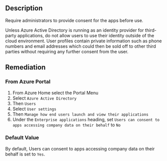 ## Description

Require administrators to provide consent for the apps before use.

Unless Azure Active Directory is running as an identity provider for third-party applications, do not allow users to use their identity outside of the cloud environment. User profiles contain private information such as phone numbers and email addresses which could then be sold off to other third parties without requiring any further consent from the user.

## Remediation

### From Azure Portal

  1. From Azure Home select the Portal Menu
  2. Select `Azure Active Directory`
  3. Then `Users`
  4. Select `User settings`
  5. Then `Manage how end users launch and view their applications`
  6. Under the `Enterprise applications` heading, set `Users can consent to apps accessing company data on their behalf` to `No`

### Default Value

By default, Users can consent to apps accessing company data on their behalf is set to `Yes`.